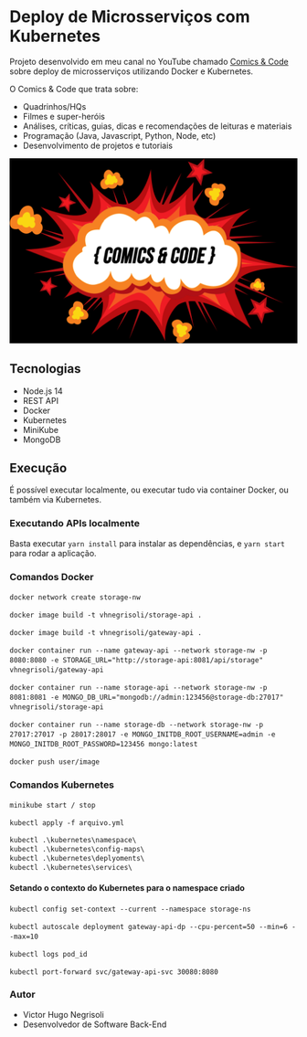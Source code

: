 # Deploy de Microsserviços com Kubernetes

Projeto desenvolvido em meu canal no YouTube chamado [Comics & Code](https://www.youtube.com/channel/UCtDl5evCzPavgyFz7EQ80Gg) sobre deploy de microsserviços utilizando Docker e Kubernetes.

O Comics & Code que trata sobre:

* Quadrinhos/HQs
* Filmes e super-heróis
* Análises, críticas, guias, dicas e recomendações de leituras e materiais
* Programação (Java, Javascript, Python, Node, etc)
* Desenvolvimento de projetos e tutoriais

![Logo Canal](https://github.com/vhnegrisoli/microsservicos-kubernetes/blob/master/Comics%20%26%20Code.png)

## Tecnologias

* Node.js 14
* REST API
* Docker
* Kubernetes
* MiniKube
* MongoDB

## Execução

É possível executar localmente, ou executar tudo via container Docker, ou também via Kubernetes.

### Executando APIs localmente

Basta executar `yarn install` para instalar as dependências, e `yarn start` para rodar a aplicação.

### Comandos Docker

`docker network create storage-nw`

`docker image build -t vhnegrisoli/storage-api .`

`docker image build -t vhnegrisoli/gateway-api .`

`docker container run --name gateway-api --network storage-nw -p 8080:8080 -e STORAGE_URL="http://storage-api:8081/api/storage" vhnegrisoli/gateway-api`

`docker container run --name storage-api --network storage-nw -p 8081:8081 -e MONGO_DB_URL="mongodb://admin:123456@storage-db:27017" vhnegrisoli/storage-api`

`docker container run --name storage-db --network storage-nw -p 27017:27017 -p 28017:28017 -e MONGO_INITDB_ROOT_USERNAME=admin -e MONGO_INITDB_ROOT_PASSWORD=123456 mongo:latest`

`docker push user/image`

### Comandos Kubernetes

`minikube start / stop`

`kubectl apply -f arquivo.yml`

```shell
kubectl .\kubernetes\namespace\
kubectl .\kubernetes\config-maps\
kubectl .\kubernetes\deplyoments\
kubectl .\kubernetes\services\
```

#### Setando o contexto do Kubernetes para o namespace criado

`kubectl config set-context --current --namespace storage-ns`

`kubectl autoscale deployment gateway-api-dp --cpu-percent=50 --min=6 --max=10`

`kubectl logs pod_id`

`kubectl port-forward svc/gateway-api-svc 30080:8080`

### Autor

* Victor Hugo Negrisoli
* Desenvolvedor de Software Back-End
